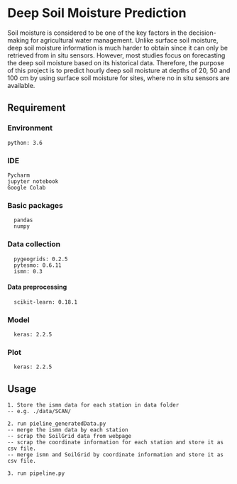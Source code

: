 # Deep Soil Moisture Prediction
Soil moisture is considered to be one of the key factors in the decision-making for
agricultural water management. Unlike surface soil moisture, deep soil moisture
information is much harder to obtain since it can only be retrieved from in situ
sensors. However, most studies focus on forecasting the deep soil moisture based
on its historical data. Therefore, the purpose of this project is to predict hourly
deep soil moisture at depths of 20, 50 and 100 cm by using surface soil moisture
for sites, where no in situ sensors are available. 

## Requirement
### Environment
```
python: 3.6
```
### IDE
```
Pycharm
jupyter notebook
Google Colab
```
### Basic packages
```
  pandas
  numpy
```

### Data collection
```
  pygeogrids: 0.2.5
  pytesmo: 0.6.11
  ismn: 0.3
```
#### Data preprocessing
```
  scikit-learn: 0.18.1
```
### Model
```
  keras: 2.2.5
```
### Plot
```
  keras: 2.2.5
```

## Usage
```
1. Store the ismn data for each station in data folder
-- e.g. ./data/SCAN/

2. run pieline_generatedData.py
-- merge the ismn data by each station 
-- scrap the SoilGrid data from webpage
-- scrap the coordinate information for each station and store it as csv file.
-- merge ismn and SoilGrid by coordinate information and store it as csv file.

3. run pipeline.py

```
